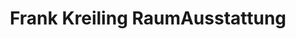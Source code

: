 ---
title: "Frank Kreiling RaumAusstattung"
url: /heuchelheim/frank-kreiling-raumausstattung/
shop: Raumausstattung
---